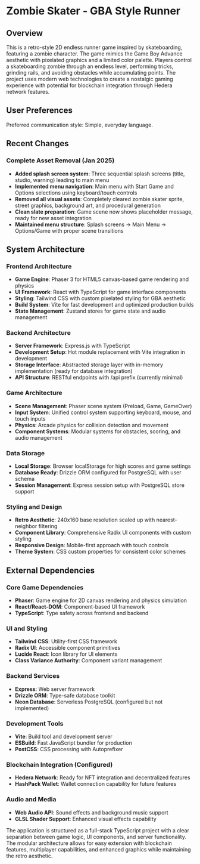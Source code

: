 # Zombie Skater - GBA Style Runner

## Overview

This is a retro-style 2D endless runner game inspired by skateboarding, featuring a zombie character. The game mimics the Game Boy Advance aesthetic with pixelated graphics and a limited color palette. Players control a skateboarding zombie through an endless level, performing tricks, grinding rails, and avoiding obstacles while accumulating points. The project uses modern web technologies to create a nostalgic gaming experience with potential for blockchain integration through Hedera network features.

## User Preferences

Preferred communication style: Simple, everyday language.

## Recent Changes

### Complete Asset Removal (Jan 2025)
- **Added splash screen system**: Three sequential splash screens (title, studio, warning) leading to main menu
- **Implemented menu navigation**: Main menu with Start Game and Options selections using keyboard/touch controls
- **Removed all visual assets**: Completely cleared zombie skater sprite, street graphics, background art, and procedural generation
- **Clean slate preparation**: Game scene now shows placeholder message, ready for new asset integration
- **Maintained menu structure**: Splash screens → Main Menu → Options/Game with proper scene transitions

## System Architecture

### Frontend Architecture
- **Game Engine**: Phaser 3 for HTML5 canvas-based game rendering and physics
- **UI Framework**: React with TypeScript for game interface components
- **Styling**: Tailwind CSS with custom pixelated styling for GBA aesthetic
- **Build System**: Vite for fast development and optimized production builds
- **State Management**: Zustand stores for game state and audio management

### Backend Architecture
- **Server Framework**: Express.js with TypeScript
- **Development Setup**: Hot module replacement with Vite integration in development
- **Storage Interface**: Abstracted storage layer with in-memory implementation (ready for database integration)
- **API Structure**: RESTful endpoints with /api prefix (currently minimal)

### Game Architecture
- **Scene Management**: Phaser scene system (Preload, Game, GameOver)
- **Input System**: Unified control system supporting keyboard, mouse, and touch inputs
- **Physics**: Arcade physics for collision detection and movement
- **Component Systems**: Modular systems for obstacles, scoring, and audio management

### Data Storage
- **Local Storage**: Browser localStorage for high scores and game settings
- **Database Ready**: Drizzle ORM configured for PostgreSQL with user schema
- **Session Management**: Express session setup with PostgreSQL store support

### Styling and Design
- **Retro Aesthetic**: 240x160 base resolution scaled up with nearest-neighbor filtering
- **Component Library**: Comprehensive Radix UI components with custom styling
- **Responsive Design**: Mobile-first approach with touch controls
- **Theme System**: CSS custom properties for consistent color schemes

## External Dependencies

### Core Game Dependencies
- **Phaser**: Game engine for 2D canvas rendering and physics simulation
- **React/React-DOM**: Component-based UI framework
- **TypeScript**: Type safety across frontend and backend

### UI and Styling
- **Tailwind CSS**: Utility-first CSS framework
- **Radix UI**: Accessible component primitives
- **Lucide React**: Icon library for UI elements
- **Class Variance Authority**: Component variant management

### Backend Services
- **Express**: Web server framework
- **Drizzle ORM**: Type-safe database toolkit
- **Neon Database**: Serverless PostgreSQL (configured but not implemented)

### Development Tools
- **Vite**: Build tool and development server
- **ESBuild**: Fast JavaScript bundler for production
- **PostCSS**: CSS processing with Autoprefixer

### Blockchain Integration (Configured)
- **Hedera Network**: Ready for NFT integration and decentralized features
- **HashPack Wallet**: Wallet connection capability for future features

### Audio and Media
- **Web Audio API**: Sound effects and background music support
- **GLSL Shader Support**: Enhanced visual effects capability

The application is structured as a full-stack TypeScript project with a clear separation between game logic, UI components, and server functionality. The modular architecture allows for easy extension with blockchain features, multiplayer capabilities, and enhanced graphics while maintaining the retro aesthetic.